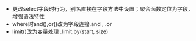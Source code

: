 - 更改select字段时行为，别名直接在字段方法中设置；聚合函数定位为字段，增强语法特性
- where时and(),or()改为字段连接.and , .or
- limit()改为变量处理 .limit.by(start, size)